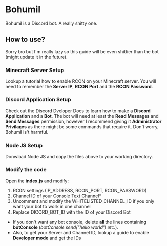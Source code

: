 # Bohumil
Bohumil is a Discord bot. A really shitty one.
## How to use?
Sorry bro but I'm really lazy so this guide will be even shittier than the bot (might update it in the future).
### Minecraft Server Setup
Lookup a tutorial how to enable RCON on your Minecraft server. You will need to remember the **Server IP**, **RCON Port** and the **RCON Password**.
### Discord Application Setup
Check out the Discord Dveloper Docs to learn how to make a **Discord Application** and a **Bot**.
The bot will need at least the **Read Messages** and **Send Messages** permission, however I recommend giving it **Administrator Privilages** as there might be some commands that require it. Don't worry, Bohumil is't harmful.
### Node JS Setup
Donwload Node JS and copy the files above to your working directory.
### Modify the code
Open the **index.js** and modify:
1. RCON settings (IP_ADDRESS, RCON_PORT, RCON_PASSWORD)
2. Channel ID of your Console Text Channel*
3. Uncomment and modify the WHITELISTED_CHANNEL_ID if you only want your bot to work in one channel
4. Replace DICORD_BOT_ID with the ID of your Discord Bot

* If you don't want any bot console, delete **all** the lines containing **botConsole** (*botConsole.send("hello world") etc.*).
* Also, to get your Server and Channel ID, lookup a guide to enable **Developer mode** and get the IDs
